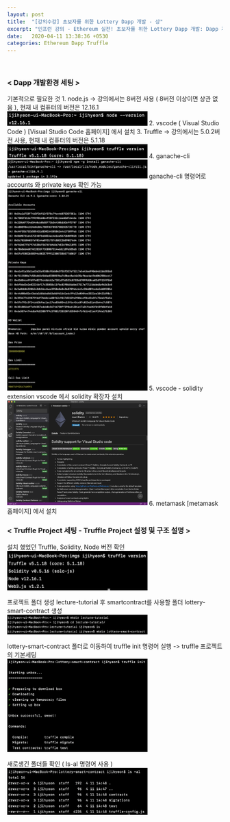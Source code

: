 ```yaml
---
layout: post
title:  "[강의수강] 초보자를 위한 Lottery Dapp 개발 - 상"
excerpt: "인프런 강의 - Ethereum 실전! 초보자를 위한 Lottery Dapp 개발: Dapp 개발환경 세팅, Truffle Project 설정 및 구조 설명"
date:   2020-04-11 13:38:36 +0530
categories: Ethereum Dapp Truffle
---
```


<br/>

<h3>< Dapp 개발환경 세팅 ></h3>
기본적으로 필요한 것  
1. node.js -> 강의에서는 8버전 사용 ( 8버전 이상이면 상관 없음 ), 현재 내 컴퓨터의 버전은 12.16.1  
  <img src="/assets/imgs/Lottery&Dapp_01.png" width="65%" height="35%" >  
2. vscode ( Visual Studio Code )   
  [Visual Studio Code 홈페이지] 에서 설치
3. Truffle -> 강의에서는 5.0.2버전 사용, 현재 내 컴퓨터의 버전은 5.1.18  
  <img src="/assets/imgs/Lottery&Dapp_02.png" width="65%" height="35%" >  
4. ganache-cli  
  <img src="/assets/imgs/Lottery&Dapp_03.png" width="65%" height="35%" >  
  ganache-cli 명령어로 accounts 와 private keys 확인 가능  
  <img src="/assets/imgs/Lottery&Dapp_04.png" width="65%" height="35%" >  
5. vscode - solidity extension  
  vscode 에서 solidity 확장자 설치  
  <img src="/assets/imgs/Lottery&Dapp_05.png" width="65%" height="35%" >  
6. metamask  
  [metamask 홈페이지] 에서 설치

<h3>< Truffle Project 세팅 - Truffle Project 설정 및 구조 설명 ></h3>
  
  설치 했었던 Truffle, Solidity, Node 버전 확인  
  <img src="/assets/imgs/Lottery&Dapp_06.png" width="65%" height="35%" >  
  
  프로젝트 폴더 생성 lecture-tutorial 후 smartcontract를 사용할 폴더 lottery-smart-contract 생성  
  <img src="/assets/imgs/Lottery&Dapp_07.png" width="65%" height="35%" >  
  
  lottery-smart-contract 폴더로 이동하여 truffle init 명령어 실행 -> truffle 프로젝트의 기본세팅  
  <img src="/assets/imgs/Lottery&Dapp_08.png" width="65%" height="35%" >  
  
  새로생긴 폴더들 확인 ( ls-al 명령어 사용 )  
   <img src="/assets/imgs/Lottery&Dapp_09.png" width="65%" height="35%" >  
  
  

[Visual Studio Code 홈페이지]:   https://code.visualstudio.com
[metamask 홈페이지]:   https://metamask.io
